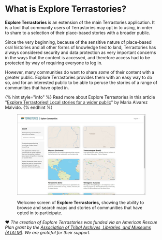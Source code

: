 # What is Explore Terrastories?

**Explore Terrastories** is an extension of the main Terrastories application. It is a tool that community users of Terrastories may opt in to using, in order to share to a selection of their place-based stories with a broader public.

Since the very beginning, because of the sensitive nature of place-based oral histories and all other forms of knowledge tied to land, Terrastories has always considered security and data protection as very important concerns in the ways that the content is accessed, and therefore access had to be protected by way of requiring everyone to log in.&#x20;

However, many communities do want to share _some_ of their content with a greater public. Explore Terrastories provides them with an easy way to do so, and for an interested public to be able to peruse the stories of a range of communities that have opted in.

{% hint style="info" %}
Read more about Explore Terrastories in this article "[Explore Terrastories! Local stories for a wider public](https://terrastories.app/explore-terrastories-local-stories-for-a-wider-public/)" by María Alvarez Malvido.
{% endhint %}

<figure><img src="../.gitbook/assets/Explore Welcome (1).jpg" alt=""><figcaption><p>Welcome screen of <strong>Explore Terrastories,</strong> showing the ability to browse and search maps and stories of communities that have opted in to participate.</p></figcaption></figure>

:heart: _The creation of Explore Terrastories was funded via an American Rescue Plan grant by the_ [_Association of Tribal Archives, Libraries, and Museums (ATALM)_](https://atalm.org/)_. We are grateful for their support._
